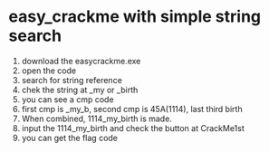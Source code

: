 # easy\_crackme with simple string search

1. download the easycrackme.exe
2. open the code
3. search for string reference
4. chek the string at \_my or \_birth
5. you can see a cmp code
6. first cmp is \_my\_b, second cmp is 45A\(1114\), last third birth
7. When combined, 1114\_my\_birth is made.
8. input the 1114\_my\_birth and check the button at CrackMe1st
9. you can get the flag code

